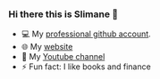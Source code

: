### Hi there this is Slimane 👋

- 💻  My [professional github account](https://github.com/slimaneaklia).
- 🌐  My [website](https://www.slimane.io/)
- 🎥  My [Youtube channel](https://www.youtube.com/channel/UCAKherxCCvXWHyGaeQKy-Jw)
- ⚡  Fun fact: I like books and finance

